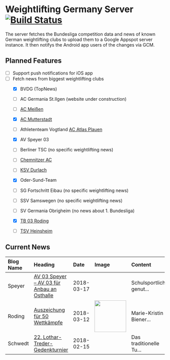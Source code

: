 # Weightlifting Germany Server [![Build Status](https://travis-ci.org/WGierke/weightlifting_germany_server.svg?branch=master)](https://travis-ci.org/WGierke/weightlifting_germany_server)

The server fetches the Bundesliga competition data and news of known German weightlifting clubs to upload them to a Google Appspot server instance.
It then notifys the Android app users of the changes via GCM.

## Planned Features
- [ ] Support push notifications for iOS app  
- [ ] Fetch news from biggest weightlifting clubs
    - [X] BVDG (TopNews)
    - [ ] AC Germania St.Ilgen (website under construction)
    - [ ] [AC Meißen](http://www.ac-meissen.de/index.php?start=1)
    - [X] [AC Mutterstadt](http://www.ac-mutterstadt.de/index.php?start=1)
    - [ ] Athletenteam Vogtland [AC Atlas Plauen](https://acatlas.wordpress.com/)
    - [X] AV Speyer 03
    - [ ] Berliner TSC (no specific weightlifting news)
    - [ ] [Chemnitzer AC](http://chemnitzer-athletenclub.de/aktuelles/news/page/1/)
    - [ ] [KSV Durlach](http://ksvdurlach.de/news?page_n54=1)
    - [X] Oder-Sund-Team
    - [ ] SG Fortschritt Eibau (no specific weightlifting news)
    - [ ] SSV Samswegen (no specific weightlifting news)
    - [ ] SV Germania Obrigheim (no news about 1. Bundesliga)
    - [X] [TB 03 Roding](http://www.tb03-gewichtheben.de/page/1/)
    - [ ] [TSV Heinsheim](http://gewichtheben.tsv-heinsheim.de/index.php?start=1)


## Current News

| Blog Name   | Heading                                                                                                                    | Date       | Image                                                                                                                      | Content                 |
|:------------|:---------------------------------------------------------------------------------------------------------------------------|:-----------|:---------------------------------------------------------------------------------------------------------------------------|:------------------------|
| Speyer      | [AV 03 Speyer – AV 03 für Anbau an Osthalle](http://www.av03-speyer.de/2018/03/av-03-speyer-av-03-fuer-anbau-an-osthalle/) | 2018-03-17 |                                                                                                                            | Schulsportlich genut... |
| Roding      | [Auszeichung für 50 Wettkämpfe](http://www.tb03-gewichtheben.de/2018/03/auszeichung-fuer-50-wettkaempfe/)                  | 2018-03-12 | <img src='http://www.tb03-gewichtheben.de/wp-content/gallery/tb-03-roding-sv-obrigheim/K1600_P1070910.JPG' width='100px'/> | Marie-Kristin Biener... |
| Schwedt     | [22. Lothar-Treder-Gedenkturnier](http://gewichtheben.blauweiss65-schwedt.de/?p=7679)                                      | 2018-02-15 |                                                                                                                            | Das traditionelle Tu... |